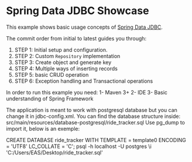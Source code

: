 Spring Data JDBC Showcase
=========================

This example shows basic usage concepts of [Spring Data JDBC](http://projects.spring.io/spring-data-jdbc).

The commit order from initial to latest guides you through:

1. STEP 1: Initial setup and configuration.
2. STEP 2: Custom `Repository` implementation
3. STEP 3: Create object and generate key
4. STEP 4: Multiple ways of inserting records
5. STEP 5: basic CRUD operation
6. STEP 6: Exception handling and Transactional operations

In order to run this example you need:
1- Maven 3+
2- IDE
3- Basic understanding of Spring Framework

The application is meant to work with postgresql database but you can change it in jdbc-config.xml.
You can find the database structure inside: src/main/resources/database-postgresql/ride_tracker.sql
Use pg_dump to import it, below is an exemple:

CREATE DATABASE ride_tracker WITH TEMPLATE = template0 ENCODING = 'UTF8' LC_COLLATE = 'C';
psql -h localhost -U postgres
\i 'C:/Users/EAS/Desktop/ride_tracker.sql' 